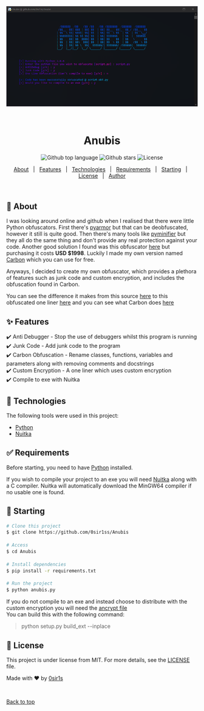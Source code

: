 <div align="center" id="top"> 
  <img src="./img.png" alt="Anubis" />

  &#xa0;

</div>

<h1 align="center">Anubis</h1>

<p align="center">
  <img alt="Github top language" src="https://img.shields.io/github/languages/top/0sir1ss/Anubis">

  <img alt="Github stars" src="https://img.shields.io/github/stars/0sir1ss/Anubis" />

  <img alt="License" src="https://img.shields.io/github/license/0sir1ss/Anubis">

  <!-- <img alt="Github issues" src="https://img.shields.io/github/issues/0sir1ss/Anubis" /> -->

  <!-- <img alt="Repository size" src="https://img.shields.io/github/repo-size/0sir1ss/Anubis"> -->
  
  <!-- <img alt="Github language count" src="https://img.shields.io/github/languages/count/0sir1ss/Anubis"> -->
  
  <!-- <img alt="Github forks" src="https://img.shields.io/github/forks/0sir1ss/Anubis" /> -->

</p>


<p align="center">
  <a href="#dart-about">About</a> &#xa0; | &#xa0; 
  <a href="#sparkles-features">Features</a> &#xa0; | &#xa0;
  <a href="#rocket-technologies">Technologies</a> &#xa0; | &#xa0;
  <a href="#white_check_mark-requirements">Requirements</a> &#xa0; | &#xa0;
  <a href="#checkered_flag-starting">Starting</a> &#xa0; | &#xa0;
  <a href="#memo-license">License</a> &#xa0; | &#xa0;
  <a href="https://github.com/0sir1ss" target="_blank">Author</a>
</p>

<br>

## :dart: About ##

I was looking around online and github when I realised that there were little Python obfuscators. First there's [pyarmor](https://pypi.org/project/pyarmor/) but that can be deobfuscated, however it still is quite good. Then there's many tools like [pyminifier](https://pypi.org/project/pyminifier/) but they all do the same thing and don't provide any real protection against your code. Another good solution I found was this obfuscator [here](https://pyob.oxyry.com/) but purchasing it costs **USD $1998**. Luckily I made my own version named [Carbon](https://github.com/0sir1ss/Carbon) which you can use for free.

Anyways, I decided to create my own obfuscator, which provides a plethora of features such as junk code and custom encryption, and includes the obfuscation found in Carbon.

You can see the difference it makes from this source [here](https://github.com/0sir1ss/Anubis/blob/main/example/script.py) to this obfuscated one liner [here](https://github.com/0sir1ss/Anubis/blob/main/example/script-obf.py) and you can see what Carbon does [here](https://github.com/0sir1ss/Carbon/blob/main/examples/script-obf.py)

## :sparkles: Features ##

:heavy_check_mark: Anti Debugger - Stop the use of debuggers whilst this program is running\
:heavy_check_mark: Junk Code - Add junk code to the program\
:heavy_check_mark: Carbon Obfuscation - Rename classes, functions, variables and parameters along with removing comments and docstrings\
:heavy_check_mark: Custom Encryption - A one liner which uses custom encryption\
:heavy_check_mark: Compile to exe with Nuitka

## :rocket: Technologies ##

The following tools were used in this project:

- [Python](https://www.python.org/)
- [Nuitka](https://pypi.org/project/Nuitka/)

## :white_check_mark: Requirements ##

Before starting, you need to have [Python](https://www.python.org/) installed.

If you wish to compile your project to an exe you will need [Nuitka](https://pypi.org/project/Nuitka/) along with a C compiler. Nuitka will automatically download the MinGW64 compiler if no usable one is found.

## :checkered_flag: Starting ##

```bash
# Clone this project
$ git clone https://github.com/0sir1ss/Anubis

# Access
$ cd Anubis

# Install dependencies
$ pip install -r requirements.txt

# Run the project
$ python anubis.py
```

If you do not compile to an exe and instead choose to distribute with the custom encryption you will need the [ancrypt file](https://github.com/0sir1ss/Anubis/blob/main/ancrypt.py)\
You can build this with the following command:
> python setup.py build_ext --inplace

## :memo: License ##

This project is under license from MIT. For more details, see the [LICENSE](LICENSE) file.


Made with :heart: by <a href="https://github.com/0sir1ss" target="_blank">0sir1s</a>

&#xa0;

<a href="#top">Back to top</a>
